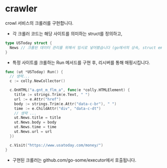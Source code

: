# crawler
crowl 서비스의 크롤러를 구현합니다.

- 각 크롤러 코드는 해당 사이트를 의미하는 struct를 정의하고,
```go
type USToday struct {
  News // 크롤된 데이터 관리를 위해서 임시로 넣어봤습니다 (go에서의 상속, struct embedding).
}
```
- 특정 사이트를 크롤하는 Run 메서드를 구현 후, 리시버를 통해 매핑시킵니다.
```go
func (ut *USToday) Run() {
  // 생략...
  c := colly.NewCollector()

  c.OnHTML("a.gnt_m_flm_a", func(e *colly.HTMLElement) {
    title := strings.Trim(e.Text, " ")
    url := e.Attr("href")
    body := strings.Trim(e.Attr("data-c-br"), " ")
    time := e.ChildAttr("div", "data-c-dt")
    // 생략 ...
    ut.News.title = title
    ut.News.body = body
    ut.News.time = time
    ut.News.url = url
  })

  c.Visit("https://www.usatoday.com/money/")
}
```
- 구현된 크롤러는 github.com/go-some/executor에서 호출됩니다.
